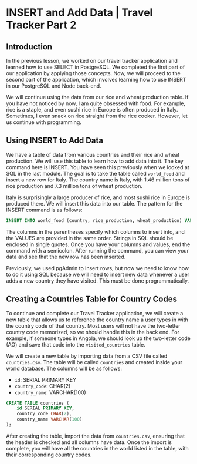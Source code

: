 # INSERT and Add Data | Travel Tracker Part 2

## Introduction

In the previous lesson, we worked on our travel tracker application and learned how to use SELECT in PostgreSQL. We completed the first part of our application by applying those concepts. Now, we will proceed to the second part of the application, which involves learning how to use INSERT in our PostgreSQL and Node back-end.

We will continue using the data from our rice and wheat production table. If you have not noticed by now, I am quite obsessed with food. For example, rice is a staple, and even sushi rice in Europe is often produced in Italy. Sometimes, I even snack on rice straight from the rice cooker. However, let us continue with programming.

## Using INSERT to Add Data

We have a table of data from various countries and their rice and wheat production. We will use this table to learn how to add data into it. The key command here is INSERT. You have seen this previously when we looked at SQL in the last module. The goal is to take the table called `world_food` and insert a new row for Italy. The country name is Italy, with 1.46 million tons of rice production and 7.3 million tons of wheat production.

Italy is surprisingly a large producer of rice, and most sushi rice in Europe is produced there. We will insert this data into our table. The pattern for the INSERT command is as follows:

```sql
INSERT INTO world_food (country, rice_production, wheat_production) VALUES ('Italy', 1.46, 7.3);
```

The columns in the parentheses specify which columns to insert into, and the VALUES are provided in the same order. Strings in SQL should be enclosed in single quotes. Once you have your columns and values, end the command with a semicolon. After running the command, you can view your data and see that the new row has been inserted.

Previously, we used pgAdmin to insert rows, but now we need to know how to do it using SQL because we will need to insert new data whenever a user adds a new country they have visited. This must be done programmatically.

## Creating a Countries Table for Country Codes

To continue and complete our Travel Tracker application, we will create a new table that allows us to reference the country name a user types in with the country code of that country. Most users will not have the two-letter country code memorized, so we should handle this in the back end. For example, if someone types in Angola, we should look up the two-letter code (AO) and save that code into the `visited_countries` table.

We will create a new table by importing data from a CSV file called `countries.csv`. The table will be called `countries` and created inside your world database. The columns will be as follows:

- `id`: SERIAL PRIMARY KEY
- `country_code`: CHAR(2)
- `country_name`: VARCHAR(100)

```sql
CREATE TABLE countries (
    id SERIAL PRIMARY KEY,
    country_code CHAR(2),
    country_name VARCHAR(100)
);
```

After creating the table, import the data from `countries.csv`, ensuring that the header is checked and all columns have data. Once the import is complete, you will have all the countries in the world listed in the table, with their corresponding country codes.
